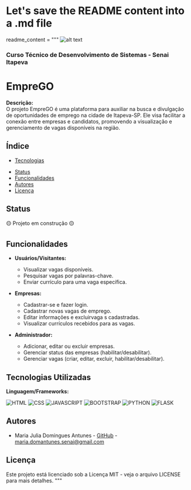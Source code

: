 # Let's save the README content into a .md file

readme_content = """
![alt text](<assets/img/readme/Mrs. douglas class.jpg>)
### Curso Técnico de Desenvolvimento de Sistemas - Senai Itapeva
# EmpreGO

**Descrição:**  
O projeto EmpreGO é uma plataforma para auxiliar na busca e divulgação de oportunidades de emprego na cidade de Itapeva-SP. Ele visa facilitar a conexão entre empresas e candidatos, promovendo a visualização e gerenciamento de vagas disponíveis na região.

## Índice
* [Tecnologias](#tecnologias-utilizadas)
- [Status](#status)
- [Funcionalidades](#funcionalidades)
- [Autores](#autores)
- [Licença](#licença)

## Status
🟡 Projeto em construção 🟡

## Funcionalidades
- **Usuários/Visitantes:**
  - Visualizar vagas disponíveis.
  - Pesquisar vagas por palavras-chave.
  - Enviar currículo para uma vaga específica.
  
- **Empresas:**
  - Cadastrar-se e fazer login.
  - Cadastrar novas vagas de emprego.
  - Editar informações e excluirvaga s cadastradas.
  - Visualizar currículos recebidos para as vagas.
  
- **Administrador:**
  - Adicionar, editar ou excluir empresas.
  - Gerenciar status das empresas (habilitar/desabilitar).
  - Gerenciar vagas (criar, editar, excluir, habilitar/desabilitar).

## Tecnologias Utilizadas
**Linguagem/Frameworks:**

![HTML](https://img.shields.io/badge/HTML5-E34F26?style=for-the-badge&logo=html5&logoColor=white)
![CSS](https://img.shields.io/badge/CSS3-1572B6?style=for-the-badge&logo=css3&logoColor=white)
![JAVASCRIPT](https://img.shields.io/badge/JavaScript-323330?style=for-the-badge&logo=javascript&logoColor=F7DF1E)
![BOOTSTRAP](https://img.shields.io/badge/Bootstrap-563D7C?style=for-the-badge&logo=bootstrap&logoColor=white)
![PYTHON](https://img.shields.io/badge/Python-FFD43B?style=for-the-badge&logo=python&logoColor=blue)
![FLASK](https://img.shields.io/badge/Flask-000000?style=for-the-badge&logo=flask&logoColor=white)

## Autores
- Maria Julia Domingues Antunes - [GitHub](https://github.com/MDomantunes/Projeto-EmpreGO1.git) - maria.domantunes.senai@gmail.com

## Licença
Este projeto está licenciado sob a Licença MIT - veja o arquivo LICENSE para mais detalhes.
"""